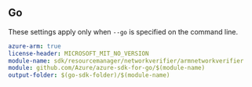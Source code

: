 ## Go

These settings apply only when `--go` is specified on the command line.

```yaml $(go) && $(track2)
azure-arm: true
license-header: MICROSOFT_MIT_NO_VERSION
module-name: sdk/resourcemanager/networkverifier/armnetworkverifier
module: github.com/Azure/azure-sdk-for-go/$(module-name)
output-folder: $(go-sdk-folder)/$(module-name)
```
